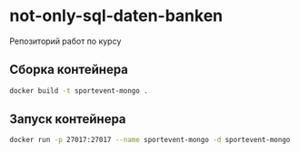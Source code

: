 # not-only-sql-daten-banken

Репозиторий работ по курсу


## Сборка контейнера

```sh
docker build -t sportevent-mongo .
```

## Запуск контейнера

```sh
docker run -p 27017:27017 --name sportevent-mongo -d sportevent-mongo
```

